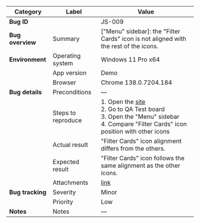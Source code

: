 | **Category** | **Label** | **Value** |
|---|---|---|
| **Bug ID** |  | JS-009 |
| **Bug overview** | Summary | ["Menu" sidebar]: the "Filter Cards" icon is not aligned with the rest of the icons. |
| **Environment** | Operating system | Windows 11 Pro x64 |
|  | App version | Demo |
|  | Browser | Chrome 138.0.7204.184 |
| **Bug details** | Preconditions | — |
|  | Steps to reproduce | 1. Open the [site](https://mate-academy-images.s3.eu-central-1.amazonaws.com/c8907025538486ce4c46981003fc83bc_da130fe234.png)<br>2. Go to QA Test board<br>3. Open the "Menu" sidebar<br>4. Compare "Filter Cards" icon position with other icons |
|  | Actual result | "Filter Cards" icon alignment differs from the others. |
|  | Expected result | "Filter Cards" icon follows the same alignment as the other icons. |
|  | Attachments | [link](https://github.com/Roksolana-K/qa-portfolio/blob/main/bugs-from-screenshot/attachments/JS-009.png) |
| **Bug tracking** | Severity | Minor |
|  | Priority | Low |
| **Notes** | Notes | — |

